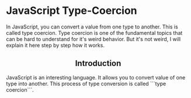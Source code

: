 # JavaScript Type-Coercion

<p>
In JavaScript, you can convert a value from one type to another. This is called type coercion. Type coercion is one of the fundamental topics that can be hard to understand for it's weird behavior. But it's not weird, I will explain it here step by step how it works.
</p>
<h2 align="center">Introduction</h2>
<p>
  JavaScript is an interesting language. It allows you to convert value of one type into another. This process of type conversion is called ```type coercion```.
</p>
